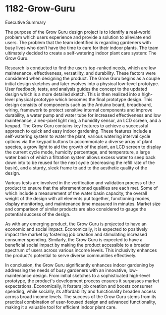 # 1182-Grow-Guru

Executive Summary 

The purpose of the Grow Guru design project is to identify a real-world problem which users experience and provide a solution to alleviate end users. The problem that the team identified is regarding gardeners with busy lives who don’t have the time to care for their indoor plants. The team ultimately decided to create a self-watering indoor plant care system: The Grow Guru. 

Research is conducted to find the user’s top-ranked needs, which are low maintenance, effectiveness, versatility, and durability. These factors were considered when designing the product. The Grow Guru begins as a couple initial design sketches and later evolves into a physical low-level prototype. User feedback, tests, and analysis guides the concept to the updated design which is a more detailed sketch. This is then realized into a high-level physical prototype which becomes the final prototype design. This design consists of components such as the Arduino board, breadboard, wiring, framework to protect sensitive internal components and improve durability, a water pump and water tube for increased effectiveness and low maintenance, a neo-pixel light ring, a humidity sensor, an LCD screen, and a keypad. The Grow Guru contains key features to achieve a successful approach to quick and easy indoor gardening. These features include a self-watering system to water the plant, various watering interval cycle options via the keypad buttons to accommodate a diverse array of plant species, a grow light to aid the growth of the plant, an LCD screen to display the current cycle mode, humidity percentage, and temperature, a large water basin of which a filtration system allows excess water to seep back down into to be reused for the next cycle (decreasing the refill rate of the basin), and a sturdy, sleek frame to add to the aesthetic quality of the design. 

Various tests are involved in the verification and validation process of the product to ensure that the aforementioned qualities are each met. Some of which include a measurement of the water basin capacity, the overall weight of the design with all elements put together, functioning modes, display monitoring, and maintenance time measured in minutes. Market size and comparison of similar products are also considered to gauge the potential success of the design. 

As with any emerging product, the Grow Guru is projected to have an economic and social impact. Economically, it is expected to positively impact the market by fostering job creation and stimulating increased consumer spending. Similarly, the Grow Guru is expected to have a beneficial social impact by making the product accessible to a broader spectrum of users across various income levels. This inclusivity enhances the product's potential to serve diverse communities effectively. 

In conclusion, the Grow Guru significantly enhances indoor gardening by addressing the needs of busy gardeners with an innovative, low-maintenance design. From initial sketches to a sophisticated high-level prototype, the product's development process ensures it surpasses market expectations. Economically, it fosters job creation and boosts consumer spending, while socially, its affordability and functionality broaden access across broad income levels. The success of the Grow Guru stems from its practical combination of user-focused design and advanced functionality, making it a valuable tool for efficient indoor plant care. 
